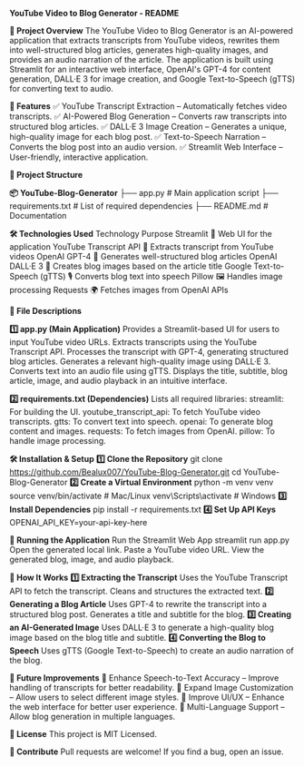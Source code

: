 
**YouTube Video to Blog Generator - README**

**📌 Project Overview**
The YouTube Video to Blog Generator is an AI-powered application that extracts transcripts from YouTube videos, rewrites them into well-structured blog articles, generates high-quality images, and provides an audio narration of the article. The application is built using Streamlit for an interactive web interface, OpenAI's GPT-4 for content generation, DALL·E 3 for image creation, and Google Text-to-Speech (gTTS) for converting text to audio.

**🚀 Features**
✅ YouTube Transcript Extraction – Automatically fetches video transcripts.
✅ AI-Powered Blog Generation – Converts raw transcripts into structured blog articles.
✅ DALL·E 3 Image Creation – Generates a unique, high-quality image for each blog post.
✅ Text-to-Speech Narration – Converts the blog post into an audio version.
✅ Streamlit Web Interface – User-friendly, interactive application.

**📂 Project Structure**

**📦 YouTube-Blog-Generator**
├── app.py                 # Main application script
├── requirements.txt       # List of required dependencies
├── README.md              # Documentation


**🛠 Technologies Used**
Technology	Purpose
Streamlit 🎨	Web UI for the application
YouTube Transcript API 🎥	Extracts transcript from YouTube videos
OpenAI GPT-4 🤖	Generates well-structured blog articles
OpenAI DALL·E 3 🎨	Creates blog images based on the article title
Google Text-to-Speech (gTTS) 🎙️	Converts blog text into speech
Pillow 🖼️	Handles image processing
Requests 🌍	Fetches images from OpenAI APIs

**📜 File Descriptions**

**1️⃣ app.py (Main Application)**
Provides a Streamlit-based UI for users to input YouTube video URLs.
Extracts transcripts using the YouTube Transcript API.
Processes the transcript with GPT-4, generating structured blog articles.
Generates a relevant high-quality image using DALL·E 3.
Converts text into an audio file using gTTS.
Displays the title, subtitle, blog article, image, and audio playback in an intuitive interface.

**2️⃣ requirements.txt (Dependencies)**
Lists all required libraries:
streamlit: For building the UI.
youtube_transcript_api: To fetch YouTube video transcripts.
gtts: To convert text into speech.
openai: To generate blog content and images.
requests: To fetch images from OpenAI.
pillow: To handle image processing.

**🛠 Installation & Setup**
**1️⃣ Clone the Repository**
git clone https://github.com/Bealux007/YouTube-Blog-Generator.git
cd YouTube-Blog-Generator
**2️⃣ Create a Virtual Environment**
python -m venv venv
source venv/bin/activate  # Mac/Linux
venv\Scripts\activate  # Windows
**3️⃣ Install Dependencies**
pip install -r requirements.txt
**4️⃣ Set Up API Keys**
OPENAI_API_KEY=your-api-key-here

**🚀 Running the Application**
Run the Streamlit Web App
streamlit run app.py
Open the generated local link.
Paste a YouTube video URL.
View the generated blog, image, and audio playback.


**🌟 How It Works**
**1️⃣ Extracting the Transcript**
Uses the YouTube Transcript API to fetch the transcript.
Cleans and structures the extracted text.
**2️⃣ Generating a Blog Article**
Uses GPT-4 to rewrite the transcript into a structured blog post.
Generates a title and subtitle for the blog.
**3️⃣ Creating an AI-Generated Image**
Uses DALL·E 3 to generate a high-quality blog image based on the blog title and subtitle.
**4️⃣ Converting the Blog to Speech**
Uses gTTS (Google Text-to-Speech) to create an audio narration of the blog.


**🔮 Future Improvements**
🔹 Enhance Speech-to-Text Accuracy – Improve handling of transcripts for better readability.
🔹 Expand Image Customization – Allow users to select different image styles.
🔹 Improve UI/UX – Enhance the web interface for better user experience.
🔹 Multi-Language Support – Allow blog generation in multiple languages.

**📜 License**
This project is MIT Licensed.

**🔗 Contribute**
Pull requests are welcome! If you find a bug, open an issue.
